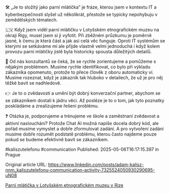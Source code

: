 🛠️ „Je to složitý jako parní mlátička” je fráze, kterou jsem v kontextu IT a kyberbezpečnosti slyšel už několikrát, přestože se typicky nepohybuju v zemědělských tématech.


🇱🇻 Když jsem viděl parní mlátičku v Lotyšském etnografickém muzeu na okraji Rigy, musel jsem si ji vyfotit. Při zběžném průzkumu je poměrně jasné, k čemu je která část a jak asi celá věc funguje. Oproti IT systémům se kterými se setkáváme mi ale přijde vlastně velmi jednoduchá i když kolem provozu parní mlátičky jistě byla historicky spousta důležitých detailů.


🧐 Od nás konzultantů se čeká, že se rychle zorientujeme a pomůžeme s nějakým problémem. Musíme rychle identifikovat, co bylo při výkladu zákazníka opomenuto, protože to přece člověk z oboru automaticky ví. Musíme rozeznat, když je zákazník tak hluboko v detailech, že už je pro něj těžké bavit se nadhledově.


👉 Je to o zvědavosti a umění být dobrý konverzační partner, abychom se se zákazníkem dostali k jádru věci. Až posléze je to o tom, jak tyto poznatky poskládáme a zrealizujeme řešení problému.


❓ Otázka je, podporujeme a trénujeme ve škole a zaměstnaní zvědavost a aktivní naslouchání? Protože Chat AI možná napíše docela dobrý kód, ale pořád musíme vymyslet a dobře zformulovat zadání. A pro vytvoření zadání musíme dobře rozumět podstatě problému, kterou často najdeme pouze pokud se budeme efektivně bavit se zákazníkem.


#kaliszutelefonu #communication
Published: 2025-05-06T16:17:15.397 in Prague

Original article URL: https://www.linkedin.com/posts/adam-kalisz-nnm_kaliszutelefonu-communication-activity-7325524050930290695-uN08

[Parní mlátička v Lotyšském etnografickém muzeu v Rize](./media/parni-mlaticka.jpg)